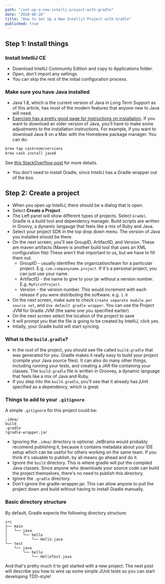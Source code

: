 ```yaml
---
path: "/set-up-a-new-intellj-project-with-gradle"
date: "2018-08-26"
title: "How to Set Up a New IntelliJ Project with Gradle"
published: true
---
```


## Step 1: Install things

### Install IntelliJ CE

* Download IntelliJ Community Edition and copy to Applications folder.
* Open, don't import any settings.
* You can skip the rest of the initial configuration process.

### Make sure you have Java installed

* Java 1.8, which is the current version of Java in Long Term
  Support as of this article, has most of the modern features that
anyone new to Java will need.
* [Exercism has a pretty good page for instructions on
  installation](http://exercism.io/languages/java/installation#mac-os-x). If
you want to download an older version of Java, you'll have to make some
adjustments to the installation instructions. For example, if you want to
download Java 8 on a Mac with the Homebrew package manager. You can do:

```bash
brew tap caskroom/versions
brew cask install java8
```

See [this StackOverflow
post](https://stackoverflow.com/questions/24342886/how-to-install-java-8-on-mac)
for more details.

* You don't need to install Gradle, since IntelliJ has a Gradle wrapper out of
  the box.

## Step 2: Create a project

* When you open up IntelliJ, there should be a dialog that is open.
* Select __Create a Project__.
* The Left panel will show different types of projects. Select `Gradel`.
  Gradle is a build tool and dependency manager. Build scripts are written in
Groovy, a dynamic langauge that feels like a mix of Ruby and Java.
* Select your project SDK in the top drop down menu. The version of Java you
  installed should be there.
* On the next screen, you'll see GroupID, ArtifactID, and Version. These are
  maven artifacts (Maven is another build tool that uses an XML configuration
file) These aren't that important to us, but we have to fill them out.
    * GroupID - usually identifies the organization/team for a particular
      project. E.g. `com.companyname.project`. If it's a personal project, you
can just use your name.
    * ArtifactID - the name to give to your jar without a version number. E.g.
      `MyFirstProject`.
    * Version - the version number. This would increment with each release if
      you were distributing the software. e.g. `1.0`
* On the next screen, make sure to check `Create separate module per source
  set`, and `Use default gradle wrapper`. You can use the Project JVM for
Gradle JVM (the same one you specified earlier)
* On the next screen select the location of the project to save
* It will prompt you that the file is going to be created by IntelliJ, click
  yes.
* Intially, your Gradle build will start syncing.

### What is the `build.gradle`?
* In the root of the project, you should see file called `build.gradle` that
  was generated for you. Gradle makes it really easy to build your project
(compile your Java source files). It can also do many other things, including
running your tests, and creating a JAR file containing your classes. The
`build.gradle` file is written in Groovey, a dynamic language that feels like a
mix of Java and Ruby.
* If you step into the `build.gradle`, you'll see that it already has jUnit
  specified as a dependency, which is great.

### Things to add to your `.gitignore`

A simple `.gitignore` for this project could be:

```
.idea/
build
.gradle
!gradle-wrapper.jar
```

* Ignoring the `.idea/` directory is optional. JetBrains would probably
  recomend publishing it, because it contains metadata about your IDE setup
which can be useful for others working on the same team. If you think it's valuable
to publish, by all means go ahead and do it.
* Ignore the `build` directory. This is where gradle will put the compiled Java
  classes. Since anyone who downloads your source code can build the project
themselves, there's no need to publish this directory.
* Ignore the `.gradle` directory.
* Don't ignore the gradle-wrapper.jar. This can allow anyone to pull the
  project down and build without having to install Gradle manually.

### Basic directory structure

By default, Gradle expects the following directory structure:
```
src
├── main
│   └── java
│       └── hello
│           └── Hello.java
└── test
    └── java
        └── hello
            └── HelloTest.java
```

And that's pretty much it to get started with a new project. The next post will
describe you how to wire up some simple JUnit tests so you can start
developing TDD-style!
